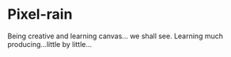 # Pixel-rain
Being creative and learning canvas... we shall see. Learning much producing...little by little...
